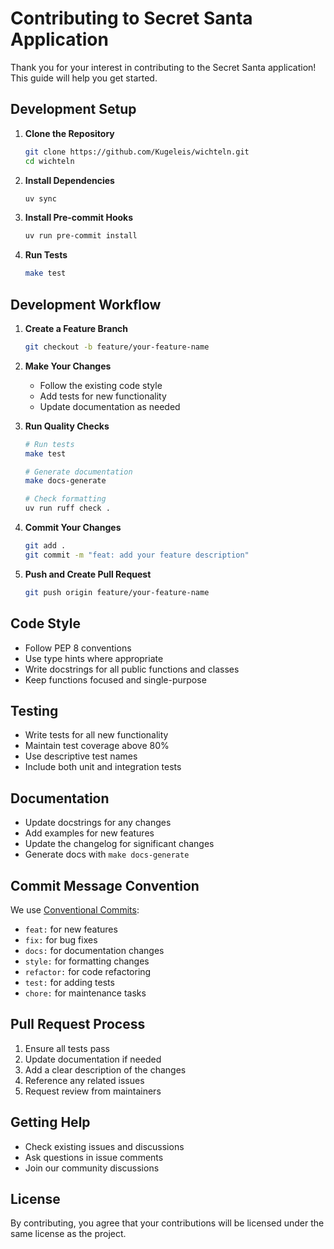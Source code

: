 # Contributing to Secret Santa Application

Thank you for your interest in contributing to the Secret Santa application! This guide will help you get started.

## Development Setup

1. **Clone the Repository**
   ```bash
   git clone https://github.com/Kugeleis/wichteln.git
   cd wichteln
   ```

2. **Install Dependencies**
   ```bash
   uv sync
   ```

3. **Install Pre-commit Hooks**
   ```bash
   uv run pre-commit install
   ```

4. **Run Tests**
   ```bash
   make test
   ```

## Development Workflow

1. **Create a Feature Branch**
   ```bash
   git checkout -b feature/your-feature-name
   ```

2. **Make Your Changes**
   - Follow the existing code style
   - Add tests for new functionality
   - Update documentation as needed

3. **Run Quality Checks**
   ```bash
   # Run tests
   make test

   # Generate documentation
   make docs-generate

   # Check formatting
   uv run ruff check .
   ```

4. **Commit Your Changes**
   ```bash
   git add .
   git commit -m "feat: add your feature description"
   ```

5. **Push and Create Pull Request**
   ```bash
   git push origin feature/your-feature-name
   ```

## Code Style

- Follow PEP 8 conventions
- Use type hints where appropriate
- Write docstrings for all public functions and classes
- Keep functions focused and single-purpose

## Testing

- Write tests for all new functionality
- Maintain test coverage above 80%
- Use descriptive test names
- Include both unit and integration tests

## Documentation

- Update docstrings for any changes
- Add examples for new features
- Update the changelog for significant changes
- Generate docs with `make docs-generate`

## Commit Message Convention

We use [Conventional Commits](https://www.conventionalcommits.org/):

- `feat:` for new features
- `fix:` for bug fixes
- `docs:` for documentation changes
- `style:` for formatting changes
- `refactor:` for code refactoring
- `test:` for adding tests
- `chore:` for maintenance tasks

## Pull Request Process

1. Ensure all tests pass
2. Update documentation if needed
3. Add a clear description of the changes
4. Reference any related issues
5. Request review from maintainers

## Getting Help

- Check existing issues and discussions
- Ask questions in issue comments
- Join our community discussions

## License

By contributing, you agree that your contributions will be licensed under the same license as the project.
